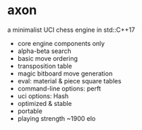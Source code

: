 # axon
a minimalist UCI chess engine in std::C++17

- core engine components only
- alpha-beta search
- basic move ordering
- transposition table
- magic bitboard move generation
- eval: material & piece square tables
- command-line options: perft <depth>
- uci options: Hash
- optimized & stable
- portable
- playing strength ~1900 elo
